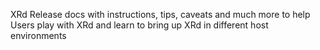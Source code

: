 XRd Release docs with instructions, tips, caveats and much more to help Users play with XRd and learn to bring up XRd in different host environments
